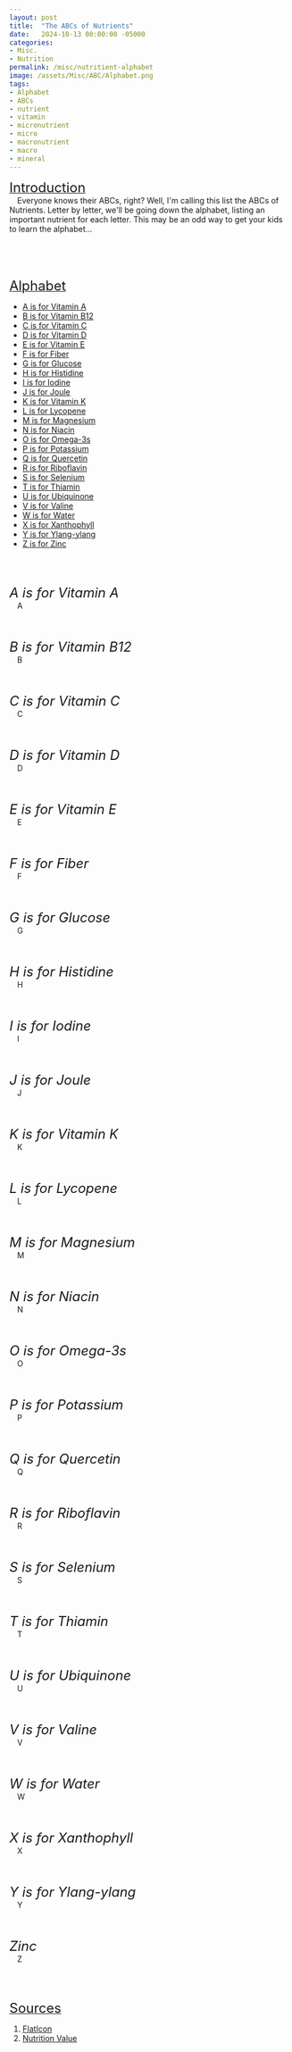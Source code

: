 ```yaml
---
layout: post
title:  "The ABCs of Nutrients"
date:   2024-10-13 00:00:00 -05000
categories: 
- Misc.
- Nutrition
permalink: /misc/nutritient-alphabet
image: /assets/Misc/ABC/Alphabet.png
tags: 
- Alphabet
- ABCs
- nutrient
- vitamin
- micronutrient
- micro
- macronutrient
- macro
- mineral
---
```

<u><font size="+2">Introduction</font></u><br>
&emsp;Everyone knows their ABCs, right?  Well, I'm calling this list the ABCs of Nutrients.  Letter by letter, we'll be going down the alphabet, listing an important nutrient for each letter.  This may be an odd way to get your kids to learn the alphabet...
<center><img src="/assets/Misc/ABC/a.png" alt="" class="smaller-image">&emsp;&emsp;<img src="/assets/Misc/ABC/z.png" alt="" class="smaller-image"></center><br>

<br><u><font size="+2">Alphabet</font></u><br>
* <a rel="" target="" href="#A">A is for Vitamin A</a><br>
* <a rel="" target="" href="#B">B is for Vitamin B12</a><br>
* <a rel="" target="" href="#C">C is for Vitamin C</a><br>
* <a rel="" target="" href="#D">D is for Vitamin D</a><br>
* <a rel="" target="" href="#E">E is for Vitamin E</a><br>
* <a rel="" target="" href="#F">F is for Fiber</a><br>
* <a rel="" target="" href="#G">G is for Glucose</a><br>
* <a rel="" target="" href="#H">H is for Histidine</a><br>
* <a rel="" target="" href="#I">I is for Iodine</a><br>
* <a rel="" target="" href="#J">J is for Joule</a><br>
* <a rel="" target="" href="#K">K is for Vitamin K</a><br>
* <a rel="" target="" href="#L">L is for Lycopene</a><br>
* <a rel="" target="" href="#M">M is for Magnesium</a><br>
* <a rel="" target="" href="#N">N is for Niacin</a><br>
* <a rel="" target="" href="#O">O is for Omega-3s</a><br>
* <a rel="" target="" href="#P">P is for Potassium</a><br>
* <a rel="" target="" href="#Q">Q is for Quercetin</a><br>
* <a rel="" target="" href="#R">R is for Riboflavin</a><br>
* <a rel="" target="" href="#S">S is for Selenium</a><br>
* <a rel="" target="" href="#T">T is for Thiamin</a><br>
* <a rel="" target="" href="#U">U is for Ubiquinone</a><br>
* <a rel="" target="" href="#V">V is for Valine</a><br>
* <a rel="" target="" href="#W">W is for Water</a><br>
* <a rel="" target="" href="#X">X is for Xanthophyll</a><br>
* <a rel="" target="" href="#Y">Y is for Ylang-ylang</a><br>
* <a rel="" target="" href="#Z">Z is for Zinc</a><br>
<center><img src="/assets/Misc/ABC/blackboard.png" alt="" class="smaller-image">&emsp;&emsp;<img src="/assets/Misc/ABC/minerals.png" alt="" class="smaller-image"></center><br>

<div id="A" class="table-of-contents"></div>
<br><i><font size="+2">A is for Vitamin A</font></i><br>
&emsp;A
<center><img src="/assets/Misc/ABC/carrots.png" alt="" class="smaller-image">&emsp;&emsp;<img src="/assets/Misc/ABC/eye.png" alt="" class="smaller-image"></center><br>

<div id="B" class="table-of-contents"></div>
<br><i><font size="+2">B is for Vitamin B12</font></i><br>
&emsp;B
<center><img src="/assets/Misc/ABC/carrots.png" alt="" class="smaller-image">&emsp;&emsp;<img src="/assets/Misc/ABC/eye.png" alt="" class="smaller-image"></center><br>

<div id="C" class="table-of-contents"></div>
<br><i><font size="+2">C is for Vitamin C</font></i><br>
&emsp;C
<center><img src="/assets/Misc/ABC/carrots.png" alt="" class="smaller-image">&emsp;&emsp;<img src="/assets/Misc/ABC/eye.png" alt="" class="smaller-image"></center><br>

<div id="D" class="table-of-contents"></div>
<br><i><font size="+2">D is for Vitamin D</font></i><br>
&emsp;D
<center><img src="/assets/Misc/ABC/carrots.png" alt="" class="smaller-image">&emsp;&emsp;<img src="/assets/Misc/ABC/eye.png" alt="" class="smaller-image"></center><br>

<div id="E" class="table-of-contents"></div>
<br><i><font size="+2">E is for Vitamin E</font></i><br>
&emsp;E
<center><img src="/assets/Misc/ABC/carrots.png" alt="" class="smaller-image">&emsp;&emsp;<img src="/assets/Misc/ABC/eye.png" alt="" class="smaller-image"></center><br>

<div id="F" class="table-of-contents"></div>
<br><i><font size="+2">F is for Fiber</font></i><br>
&emsp;F
<center><img src="/assets/Misc/ABC/carrots.png" alt="" class="smaller-image">&emsp;&emsp;<img src="/assets/Misc/ABC/eye.png" alt="" class="smaller-image"></center><br>

<div id="G" class="table-of-contents"></div>
<br><i><font size="+2">G is for Glucose</font></i><br>
&emsp;G
<center><img src="/assets/Misc/ABC/carrots.png" alt="" class="smaller-image">&emsp;&emsp;<img src="/assets/Misc/ABC/eye.png" alt="" class="smaller-image"></center><br>

<div id="H" class="table-of-contents"></div>
<br><i><font size="+2">H is for Histidine</font></i><br>
&emsp;H
<center><img src="/assets/Misc/ABC/carrots.png" alt="" class="smaller-image">&emsp;&emsp;<img src="/assets/Misc/ABC/eye.png" alt="" class="smaller-image"></center><br>

<div id="I" class="table-of-contents"></div>
<br><i><font size="+2">I is for Iodine</font></i><br>
&emsp;I
<center><img src="/assets/Misc/ABC/carrots.png" alt="" class="smaller-image">&emsp;&emsp;<img src="/assets/Misc/ABC/eye.png" alt="" class="smaller-image"></center><br>

<div id="J" class="table-of-contents"></div>
<br><i><font size="+2">J is for Joule</font></i><br>
&emsp;J
<center><img src="/assets/Misc/ABC/carrots.png" alt="" class="smaller-image">&emsp;&emsp;<img src="/assets/Misc/ABC/eye.png" alt="" class="smaller-image"></center><br>

<div id="K" class="table-of-contents"></div>
<br><i><font size="+2">K is for Vitamin K</font></i><br>
&emsp;K
<center><img src="/assets/Misc/ABC/carrots.png" alt="" class="smaller-image">&emsp;&emsp;<img src="/assets/Misc/ABC/eye.png" alt="" class="smaller-image"></center><br>

<div id="L" class="table-of-contents"></div>
<br><i><font size="+2">L is for Lycopene</font></i><br>
&emsp;L
<center><img src="/assets/Misc/ABC/carrots.png" alt="" class="smaller-image">&emsp;&emsp;<img src="/assets/Misc/ABC/eye.png" alt="" class="smaller-image"></center><br>

<div id="M" class="table-of-contents"></div>
<br><i><font size="+2">M is for Magnesium</font></i><br>
&emsp;M
<center><img src="/assets/Misc/ABC/carrots.png" alt="" class="smaller-image">&emsp;&emsp;<img src="/assets/Misc/ABC/eye.png" alt="" class="smaller-image"></center><br>

<div id="N" class="table-of-contents"></div>
<br><i><font size="+2">N is for Niacin</font></i><br>
&emsp;N
<center><img src="/assets/Misc/ABC/carrots.png" alt="" class="smaller-image">&emsp;&emsp;<img src="/assets/Misc/ABC/eye.png" alt="" class="smaller-image"></center><br>

<div id="O" class="table-of-contents"></div>
<br><i><font size="+2">O is for Omega-3s</font></i><br>
&emsp;O
<center><img src="/assets/Misc/ABC/carrots.png" alt="" class="smaller-image">&emsp;&emsp;<img src="/assets/Misc/ABC/eye.png" alt="" class="smaller-image"></center><br>

<div id="P" class="table-of-contents"></div>
<br><i><font size="+2">P is for Potassium</font></i><br>
&emsp;P
<center><img src="/assets/Misc/ABC/carrots.png" alt="" class="smaller-image">&emsp;&emsp;<img src="/assets/Misc/ABC/eye.png" alt="" class="smaller-image"></center><br>

<div id="Q" class="table-of-contents"></div>
<br><i><font size="+2">Q is for Quercetin</font></i><br>
&emsp;Q
<center><img src="/assets/Misc/ABC/carrots.png" alt="" class="smaller-image">&emsp;&emsp;<img src="/assets/Misc/ABC/eye.png" alt="" class="smaller-image"></center><br>

<div id="R" class="table-of-contents"></div>
<br><i><font size="+2">R is for Riboflavin</font></i><br>
&emsp;R
<center><img src="/assets/Misc/ABC/carrots.png" alt="" class="smaller-image">&emsp;&emsp;<img src="/assets/Misc/ABC/eye.png" alt="" class="smaller-image"></center><br>

<div id="S" class="table-of-contents"></div>
<br><i><font size="+2">S is for Selenium</font></i><br>
&emsp;S
<center><img src="/assets/Misc/ABC/carrots.png" alt="" class="smaller-image">&emsp;&emsp;<img src="/assets/Misc/ABC/eye.png" alt="" class="smaller-image"></center><br>

<div id="T" class="table-of-contents"></div>
<br><i><font size="+2">T is for Thiamin</font></i><br>
&emsp;T
<center><img src="/assets/Misc/ABC/carrots.png" alt="" class="smaller-image">&emsp;&emsp;<img src="/assets/Misc/ABC/eye.png" alt="" class="smaller-image"></center><br>

<div id="U" class="table-of-contents"></div>
<br><i><font size="+2">U is for Ubiquinone</font></i><br>
&emsp;U
<center><img src="/assets/Misc/ABC/carrots.png" alt="" class="smaller-image">&emsp;&emsp;<img src="/assets/Misc/ABC/eye.png" alt="" class="smaller-image"></center><br>

<div id="V" class="table-of-contents"></div>
<br><i><font size="+2">V is for Valine</font></i><br>
&emsp;V
<center><img src="/assets/Misc/ABC/carrots.png" alt="" class="smaller-image">&emsp;&emsp;<img src="/assets/Misc/ABC/eye.png" alt="" class="smaller-image"></center><br>

<div id="W" class="table-of-contents"></div>
<br><i><font size="+2">W is for Water</font></i><br>
&emsp;W
<center><img src="/assets/Misc/ABC/carrots.png" alt="" class="smaller-image">&emsp;&emsp;<img src="/assets/Misc/ABC/eye.png" alt="" class="smaller-image"></center><br>

<div id="X" class="table-of-contents"></div>
<br><i><font size="+2">X is for Xanthophyll</font></i><br>
&emsp;X
<center><img src="/assets/Misc/ABC/carrots.png" alt="" class="smaller-image">&emsp;&emsp;<img src="/assets/Misc/ABC/eye.png" alt="" class="smaller-image"></center><br>

<div id="Y" class="table-of-contents"></div>
<br><i><font size="+2">Y is for Ylang-ylang</font></i><br>
&emsp;Y
<center><img src="/assets/Misc/ABC/carrots.png" alt="" class="smaller-image">&emsp;&emsp;<img src="/assets/Misc/ABC/eye.png" alt="" class="smaller-image"></center><br>

<div id="Z" class="table-of-contents"></div>
<br><i><font size="+2">Zinc</font></i><br>
&emsp;Z
<center><img src="/assets/Misc/ABC/carrots.png" alt="" class="smaller-image">&emsp;&emsp;<img src="/assets/Misc/ABC/eye.png" alt="" class="smaller-image"></center><br>

<br><u><font size="+2">Sources</font></u><br>
1. <a href="https://www.flaticon.com/">FlatIcon</a><br>
2. <a href="https://www.nutritionvalue.org/">Nutrition Value</a><br>